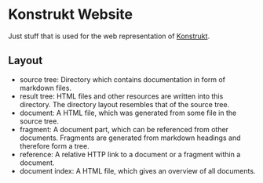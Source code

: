 Konstrukt Website
=================

Just stuff that is used for the web representation of [Konstrukt](https://github.com/henry4k/konstrukt).


Layout
------

- source tree:
  Directory which contains documentation in form of markdown files.
- result tree:
  HTML files and other resources are written into this directory.
  The directory layout resembles that of the source tree.
- document:
  A HTML file, which was generated from some file in the source tree.
- fragment:
  A document part, which can be referenced from other documents.
  Fragments are generated from markdown headings and therefore form a tree.
- reference:
  A relative HTTP link to a document or a fragment within a document.
- document index:
  A HTML file, which gives an overview of all documents.
